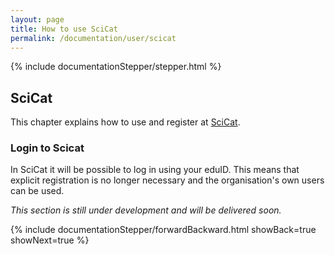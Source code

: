 ```yaml
---
layout: page
title: How to use SciCat
permalink: /documentation/user/scicat
---
```


<!-- Show the current active documentation page -->
{% include documentationStepper/stepper.html %}

## SciCat

This chapter explains how to use and register at [SciCat](https://discovery.psi.ch/login).

### Login to Scicat

In SciCat it will be possible to log in using your eduID. This means that explicit registration is no longer necessary and the organisation's own users can be used.

_This section is still under development and will be delivered soon._

{% include documentationStepper/forwardBackward.html showBack=true showNext=true %}
